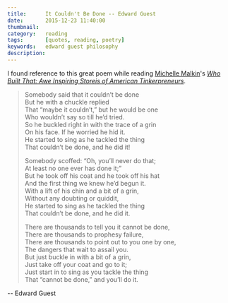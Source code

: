 ```yaml
---
title: 		It Couldn't Be Done -- Edward Guest
date: 		2015-12-23 11:40:00
thumbnail:
category:	reading
tags: 		[quotes, reading, poetry]
keywords:	edward guest philosophy 
description:
---
```


I found reference to this great poem while reading 
[Michelle Malkin](https://en.wikipedia.org/wiki/Michelle_Malkin)'s 
_[Who Built That: Awe Inspiring Storeis of American
Tinkerpreneurs](http://www.amazon.com/Who-Built-That-Awe-Inspiring-Tinkerpreneurs/dp/1476784949)_.

> Somebody said that it couldn’t be done  
>      But he with a chuckle replied  
> That “maybe it couldn’t,” but he would be one   
>      Who wouldn’t say so till he’d tried.  
> So he buckled right in with the trace of a grin   
>     On his face. If he worried he hid it.  
> He started to sing as he tackled the thing  
>      That couldn’t be done, and he did it!  
>  
> Somebody scoffed: “Oh, you’ll never do that;  
>       At least no one ever has done it;”  
> But he took off his coat and he took off his hat  
>      And the first thing we knew he’d begun it.  
> With a lift of his chin and a bit of a grin,  
>       Without any doubting or quiddit,  
> He started to sing as he tackled the thing  
>       That couldn’t be done, and he did it.  
>  
> There are thousands to tell you it cannot be done,  
>       There are thousands to prophesy failure,  
> There are thousands to point out to you one by one,  
>       The dangers that wait to assail you.  
> But just buckle in with a bit of a grin,  
>       Just take off your coat and go to it;  
> Just start in to sing as you tackle the thing  
>      That “cannot be done,” and you’ll do it.  

-- Edward Guest